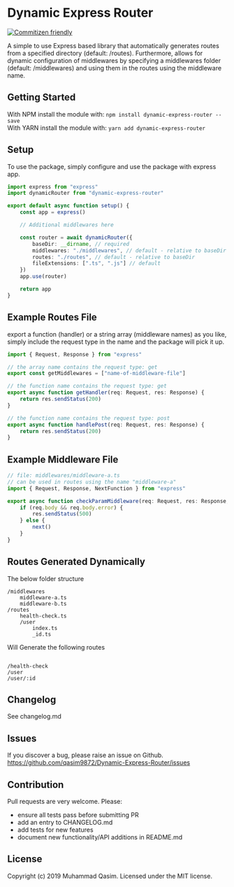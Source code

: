 # Dynamic Express Router

[![Commitizen friendly](https://img.shields.io/badge/commitizen-friendly-brightgreen.svg)](http://commitizen.github.io/cz-cli/)

A simple to use Express based library that automatically generates routes from a specified directory (default: /routes). Furthermore, allows for dynamic configuration of middlewares by specifying a middlewares folder (default: /middlewares) and using them in the routes using the middleware name.

## Getting Started

With NPM install the module with: `npm install dynamic-express-router --save`  
With YARN install the module with: `yarn add dynamic-express-router`

## Setup

To use the package, simply configure and use the package with express app.

```typescript
import express from "express"
import dynamicRouter from "dynamic-express-router"

export default async function setup() {
    const app = express()

    // Additional middlewares here

    const router = await dynamicRouter({
        baseDir: __dirname, // required
        middlewares: "./middlewares", // default - relative to baseDir
        routes: "./routes", // default - relative to baseDir
        fileExtensions: [".ts", ".js"] // default
    })
    app.use(router)

    return app
}
```

## Example Routes File

export a function (handler) or a string array (middleware names) as you like, simply include the request type in the name and the package will pick it up.

```typescript
import { Request, Response } from "express"

// the array name contains the request type: get
export const getMiddlewares = ["name-of-middleware-file"]

// the function name contains the request type: get
export async function getHandler(req: Request, res: Response) {
    return res.sendStatus(200)
}

// the function name contains the request type: post
export async function handlePost(req: Request, res: Response) {
    return res.sendStatus(200)
}
```

## Example Middleware File

```typescript
// file: middlewares/middleware-a.ts
// can be used in routes using the name "middleware-a"
import { Request, Response, NextFunction } from "express"

export async function checkParamMiddleware(req: Request, res: Response, next: NextFunction) {
    if (req.body && req.body.error) {
        res.sendStatus(500)
    } else {
        next()
    }
}
```

## Routes Generated Dynamically

The below folder structure

```code
/middlewares
    middleware-a.ts
    middleware-b.ts
/routes
    health-check.ts
    /user
        index.ts
        _id.ts
```

Will Generate the following routes

```routes

/health-check
/user
/user/:id

```

## Changelog

See changelog.md

## Issues

If you discover a bug, please raise an issue on Github. https://github.com/qasim9872/Dynamic-Express-Router/issues

## Contribution

Pull requests are very welcome. Please:

-   ensure all tests pass before submitting PR
-   add an entry to CHANGELOG.md
-   add tests for new features
-   document new functionality/API additions in README.md

## License

Copyright (c) 2019 Muhammad Qasim. Licensed under the MIT license.
